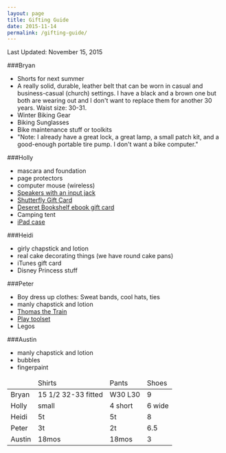 ```yaml
---
layout: page
title: Gifting Guide
date: 2015-11-14
permalink: /gifting-guide/
---
```


Last Updated: November 15, 2015

###Bryan

* Shorts for next summer
* A really solid, durable, leather belt that can be worn in casual and business-casual (church) settings. I have a black and a brown one but both are wearing out and I don't want to replace them for another 30 years. Waist size: 30-31.
* Winter Biking Gear
* Biking Sunglasses
* Bike maintenance stuff or toolkits
* "Note: I already have a great lock, a great lamp, a small patch kit, and a good-enough portable tire pump. I don't want a bike computer."

###Holly

* mascara and foundation
* page protectors
* computer mouse (wireless)
* [Speakers with an input jack](http://www.amazon.com/Logitech-Multimedia-Speakers-Multiple-Devices/dp/B00EZ9XKCM/ref=sr_1_3?ie=UTF8&qid=1443814733&sr=8-3&keywords=speakers)
* [Shutterfly Gift Card](http://www.shutterfly.com/photo-gifts/gift-certificates)
* [Deseret Bookshelf ebook gift card](https://deseretbook.com/p/gift-card)
* Camping tent
* [iPad case](http://www.amazon.com/gp/product/B00548A8C8/ref=as_li_ss_tl?ie=UTF8&camp=1789&creative=390957&creativeASIN=B00548A8C8&linkCode=as2&tag=rickwsmcom-20)

###Heidi

* girly chapstick and lotion
* real cake decorating things (we have round cake pans)
* iTunes gift card
* Disney Princess stuff

###Peter

* Boy dress up clothes: Sweat bands, cool hats, ties
* manly chapstick and lotion
* [Thomas the Train](http://www.amazon.com/Fisher-Price-Thomas-Wooden-Railway-Engine/dp/B009K4E59O/ref=sr_1_2?ie=UTF8&qid=1443814962&sr=8-2&keywords=thomas+the+train)
* [Play toolset](http://www.amazon.com/Fisher-Price-Drillin-Action-Tool-Set/dp/B00CQHZ0FU/ref=sr_1_1?ie=UTF8&qid=1443815079&sr=8-1&keywords=fisher+price+drillin+action)
* Legos

###Austin

* manly chapstick and lotion
* bubbles
* fingerpaint


<table>
				<thead>
					<tr>
						<td></td>
						<td>Shirts</td>
						<td>Pants</td>
						<td>Shoes</td>
					</tr>
				</thead>
				<tbody>
					<tr>
						<td>Bryan</td>
						<td>15 1/2 32-33 fitted</td>
						<td>W30 L30</td>
						<td>9</td>
					</tr>
					<tr>
						<td>Holly</td>
						<td>small</td>
						<td>4 short</td>
						<td>6 wide</td>
					</tr>
					<tr>
						<td>Heidi</td>
						<td>5t</td>
						<td>5t</td>
						<td>8</td>
					</tr>
					<tr>
						<td>Peter</td>
						<td>3t</td>
						<td>2t</td>
						<td>6.5</td>
					</tr>
					<tr>
						<td>Austin</td>
						<td>18mos</td>
						<td>18mos</td>
						<td>3</td>
					</tr>
				</tbody>
			</table>

